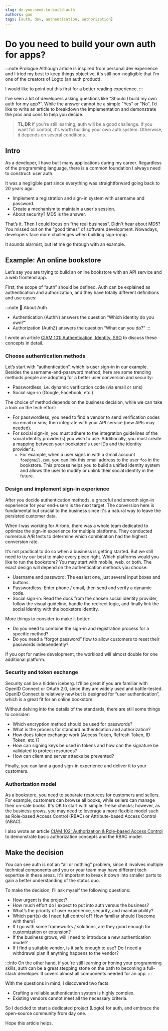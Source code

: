 ```yaml
---
slug: do-you-need-to-build-auth
authors: gao
tags: [auth, dev, authentication, authorization]
---
```


# Do you need to build your own auth for apps?

:::note Prologue
Although article is inspired from personal dev experience and I tried my best to keep things objective, it's still non-negligible that I'm one of the creators of Logto (an auth product).

I would like to point out this first for a better reading experience.
:::

I’ve seen a lot of developers asking questions like “Should I build my own auth for my app?”. While the answer cannot be a simple "Yes" or "No", I’d like to write an article to breakdown the implementation and demonstrate the pros and cons to help you decide.

<!--truncate-->

> **TL;DR** If you're still learning, auth will be a good challenge. If you want full control, it's worth building your own auth system. Otherwise, it depends on several conditions.

## Intro

As a developer, I have built many applications during my career. Regardless of the programming language, there is a common foundation I always need to construct: user auth.

It was a negligible part since everything was straightforward going back to 20 years ago:

- Implement a registration and sign-in system with username and password.
- Create a mechanism to maintain a user's session.
- About security? MD5 is the answer.

That’s it. Then I could focus on “the real business”. Didn't hear about MD5? You missed out on the "good times" of software development. Nowadays, developers face more challenges when building sign-in/up.

It sounds alarmist, but let me go through with an example.

## Example: An online bookstore

Let’s say you are trying to build an online bookstore with an API service and a web frontend app.

First, the scope of “auth” should be defined. Auth can be explained as authentication and authorization, and they have totally different definitions and use cases:

:::note 🤔 About Auth

- Authentication (AuthN) answers the question “Which identity do you own?”
- Authorization (AuthZ) answers the question “What can you do?”
  :::

I wrote an article [CIAM 101: Authentication, Identity, SSO](../2022-11-28-ciam-101-authn-identity-sso/index.mdx) to discuss these concepts in detail.

### Choose authentication methods

Let’s start with “authentication”, which is user sign-in in our example. Besides the username-and-password method, here are some trending methods people are adopting for a better user conversion and security:

- Passwordless, i.e. dynamic verification code (via email or sms)
- Social sign-in (Google, Facebook, etc.)

The choice of method depends on the business decision, while we can take a look on the tech effort:

- For passwordless, you need to find a vendor to send verification codes via email or sms; then integrate with your API service (new APIs may needed).
- For social sign-in, you must adhere to the integration guidelines of the social identity provider(s) you wish to use. Additionally, you must create a mapping between your bookstore's user IDs and the identity provider's.
  - For example, when a user signs in with a Gmail account `foo@gmail.com`, you can link this email address to the user `foo` in the bookstore. This process helps you to build a unified identity system and allows the user to modify or unlink their social identity in the future.

### Design and implement sign-in experience

After you decide authentication methods, a graceful and smooth sign-in experience for your end-users is the next target. The conversion here is fundamental but crucial to the business since it's a natural way to leave the persisted customer data.

When I was working for Airbnb, there was a whole team dedicated to optimize the sign-in experience for multiple platforms. They conducted numerous A/B tests to determine which combination had the highest conversion rate.

It’s not practical to do so when a business is getting started. But we still need to try our best to make every piece right. Which platforms would you like to run the bookstore? You may start with mobile, web, or both. The exact design will depend on the authentication methods you choose:

- Username and password: The easiest one, just several input boxes and buttons.
- Passwordless: Enter phone / email, then send and verify a dynamic code.
- Social sign-in: Read the docs from the chosen social identity provider, follow the visual guideline, handle the redirect logic, and finally link the social identity with the bookstore identity.

More things to consider to make it better:

- Do you need to combine the sign-in and registration process for a specific method?
- Do you need a “forgot password” flow to allow customers to reset their passwords independently?

If you opt for native development, the workload will almost double for one additional platform.

### Security and token exchange

Security can be a hidden iceberg. It’ll be great if you are familiar with OpenID Connect or OAuth 2.0, since they are widely used and battle-tested. OpenID Connect is relatively new but is designed for “user authentication”, which is a great fit for an online bookstore.

Without delving into the details of the standards, there are still some things to consider:

- Which encryption method should be used for passwords?
- What is the process for standard authentication and authorization?
- How does token exchange work (Access Token, Refresh Token, ID Token, etc.)?
- How can signing keys be used in tokens and how can the signature be validated to protect resources?
- How can client and server attacks be prevented?

Finally, you can land a good sign-in experience and deliver it to your customers.

### Authorization model

As a bookstore, you need to separate resources for customers and sellers. For example, customers can browse all books, while sellers can manage their on-sale books. It's OK to start with simple if-else checks; however, as the business grows, you may need to leverage a more flexible model such as Role-based Access Control (RBAC) or Attribute-based Access Control (ABAC).

I also wrote an article [CIAM 102: Authorization & Role-based Access Control](../2023-02-05-ciam-102-authz-and-rbac/index.md) to demonstrate basic authorization concepts and the RBAC model.

## Make the decision

You can see auth is not an “all or nothing” problem, since it involves multiple technical components and you or your team may have different tech expertise in these areas. It's important to break it down into smaller parts to gain a better understanding of the status quo.

To make the decision, I'll ask myself the following questions:

- How urgent is the project?
- How much effort do I expect to put into auth versus the business?
- What’s the priority of user experience, security, and maintainability?
- Which part(s) do I need full control of? How familiar should I become with them?
- If I go with some frameworks / solutions, are they good enough for customization or extension?
- If the business grows, will I need to introduce a new authentication model?
- If I find a suitable vendor, is it safe enough to use? Do I need a withdrawal plan if anything happens to the vendor?

:::info
On the other hand, if you're still learning or honing your programming skills, auth can be a great stepping stone on the path to becoming a full-stack developer. It covers almost all components needed for an app.
:::

With the questions in mind, I discovered two facts:

- Crafting a reliable authentication system is highly complex.
- Existing vendors cannot meet all the necessary criteria.

So I decided to start a dedicated project (Logto) for auth, and embrace the open-source community from day one.

Hope this article helps.
